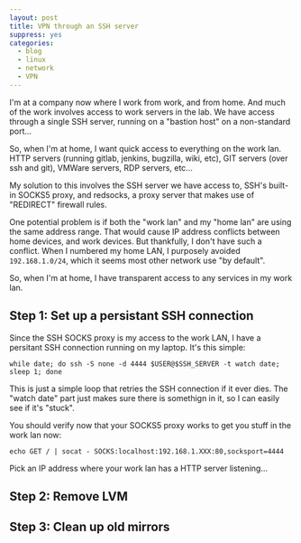 ```yaml
---
layout: post
title: VPN through an SSH server
suppress: yes
categories:
  - blog
  - linux
  - network
  - VPN
---
```


I'm at a company now where I work from work, and from home.  And much of the work involves
access to work servers in the lab.   We have access through a single SSH server, running
on a "bastion host" on a non-standard port...

So, when I'm at home, I want quick access to everything on the work lan.  HTTP servers
(running gitlab, jenkins, bugzilla, wiki, etc), GIT servers (over ssh and git), VMWare
servers, RDP servers, etc...

My solution to this involves the SSH server we have access to, SSH's built-in SOCKS5 proxy,
and redsocks, a proxy server that makes use of "REDIRECT" firewall rules.

One potential problem is if both the "work lan" and my "home lan" are using the same address
range.  That would cause IP address conflicts between home devices, and work devices.  But
thankfully, I don't have such a conflict.  When I numbered my home LAN, I purposely avoided
`192.168.1.0/24`, which it seems most other network use "by default".

So, when I'm at home, I have transparent access to any services in my work lan.


Step 1:  Set up a persistant SSH connection
-----------------------------------------------------------------------------------------------
Since the SSH SOCKS proxy is my access to the work LAN, I have a persitant SSH connection
running on my laptop.  It's this simple:

	while date; do ssh -S none -d 4444 $USER@$SSH_SERVER -t watch date; sleep 1; done

This is just a simple loop that retries the SSH connection if it ever dies.  The "watch date"
part just makes sure there is somethign in it, so I can easily see if it's "stuck".

You should verify now that your SOCKS5 proxy works to get you stuff in the work lan now:

	echo GET / | socat - SOCKS:localhost:192.168.1.XXX:80,socksport=4444

Pick an IP address where your work lan has a HTTP server listening...

Step 2:  Remove LVM
-----------------------------------------------------------------------------------------------

Step 3: Clean up old mirrors
-----------------------------------------------------------------------------------------------

